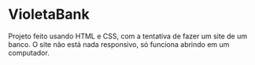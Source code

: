 # VioletaBank
Projeto feito usando HTML e CSS, com a tentativa de fazer um site de um banco. O site não está nada responsivo, só funciona abrindo em um computador.
